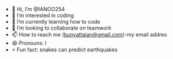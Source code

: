 - 👋 Hi, I’m @IANOO254
- 👀 I’m interested in coding
- 🌱 I’m currently learning how to code
- 💞️ I’m looking to collaborate on teamwork
- 📫 How to reach me (bunyattaian@gmail.com)-my email addres
- 😄 Pronouns: I
- ⚡ Fun fact: snakes can predict earthquakes

<!---
IANOO254/IANOO254 is a ✨ special ✨ repository because its `README.md` (this file) appears on your GitHub profile.
You can click the Preview link to take a look at your changes.
--->